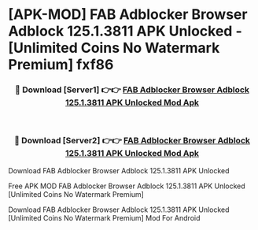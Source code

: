 # [APK-MOD] FAB Adblocker Browser Adblock 125.1.3811 APK Unlocked - [Unlimited Coins No Watermark Premium] fxf86



<div align="center">
<h3>🔴 Download [Server1] 👉👉 <a href="https://momento.my/?title=FAB_Adblocker_Browser_Adblock_125.1.3811_APK_Unlocked">FAB Adblocker Browser Adblock 125.1.3811 APK Unlocked Mod Apk</a></h3><br>

<h3>🔴 Download [Server2] 👉👉 <a href="https://momento.my/?title=FAB_Adblocker_Browser_Adblock_125.1.3811_APK_Unlocked">FAB Adblocker Browser Adblock 125.1.3811 APK Unlocked Mod Apk</a></h3>
</div>



Download FAB Adblocker Browser Adblock 125.1.3811 APK Unlocked 

Free APK MOD FAB Adblocker Browser Adblock 125.1.3811 APK Unlocked [Unlimited Coins No Watermark Premium]

Download FAB Adblocker Browser Adblock 125.1.3811 APK Unlocked [Unlimited Coins No Watermark Premium] Mod For Android
